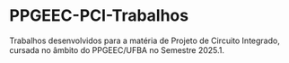 # PPGEEC-PCI-Trabalhos
Trabalhos desenvolvidos para a matéria de Projeto de Circuito Integrado, cursada no âmbito do PPGEEC/UFBA no Semestre 2025.1.
